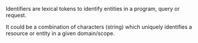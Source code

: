 
Identifiers are lexical tokens to identify entities in a program, query or request.

It could be a combination of characters (string) which uniquely identifies a resource or entity in a given domain/scope.